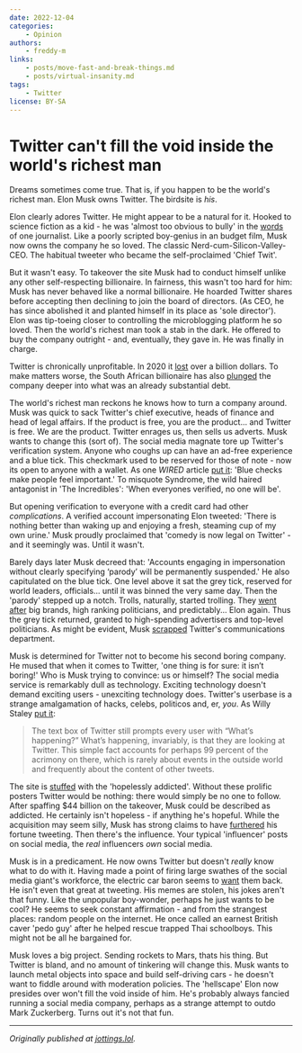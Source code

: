```yaml
---
date: 2022-12-04
categories:
    - Opinion
authors:
    - freddy-m
links:
    - posts/move-fast-and-break-things.md
    - posts/virtual-insanity.md
tags:
    - Twitter
license: BY-SA
---
```


# Twitter can't fill the void inside the world's richest man

Dreams sometimes come true. That is, if you happen to be the world's richest man. Elon Musk owns Twitter. The birdsite is *his*.

Elon clearly adores Twitter. He might appear to be a natural for it. Hooked to science fiction as a kid - he was 'almost too obvious to bully' in the [words](https://spectatorworld.com/topic/elon-musk-public-eccentricity/) of one journalist. Like a poorly scripted boy-genius in an budget film, Musk now owns the company he so loved. The classic Nerd-cum-Silicon-Valley-CEO. The habitual tweeter who became the self-proclaimed 'Chief Twit'.<!-- more -->

But it wasn't easy. To takeover the site Musk had to conduct himself unlike any other self-respecting billionaire. In fairness, this wasn't too hard for him: Musk has never behaved like a normal billionaire. He hoarded Twitter shares before accepting then declining to join the board of directors. (As CEO, he has since abolished it and planted himself in its place as 'sole director'). Elon was tip-toeing closer to controlling the microblogging platform he so loved. Then the world's richest man took a stab in the dark. He offered to buy the company outright - and, eventually, they gave in. He was finally in charge.

Twitter is chronically unprofitable. In 2020 it [lost](https://www.nytimes.com/live/2022/04/26/business/twitter-elon-musk-news#what-is-musk-buying-a-sporadically-profitable-social-company) over a billion dollars. To make matters worse, the South African billionaire has also [plunged](https://www.wsj.com/articles/elon-musks-twitter-takeover-seen-swelling-the-companys-debt-11666609106) the company deeper into what was an already substantial debt.

The world's richest man reckons he knows how to turn a company around. Musk was quick to sack Twitter's chief executive, heads of finance and head of legal affairs. If the product is free, you are the product... and Twitter is free. We are the product. Twitter enrages us, then sells us adverts. Musk wants to change this (sort of). The social media magnate tore up Twitter's verification system. Anyone who coughs up can have an ad-free experience and a blue tick. This checkmark used to be reserved for those of note - now its open to anyone with a wallet. As one *WIRED* article [put it](https://www.wired.com/story/twitter-elon-musk-verification/): 'Blue checks make people feel important.' To misquote Syndrome, the wild haired antagonist in 'The Incredibles': 'When everyones verified, no one will be'.

But opening verification to everyone with a credit card had other *complications*. A verified account impersonating Elon tweeted: 'There is nothing better than waking up and enjoying a fresh, steaming cup of my own urine.' Musk proudly proclaimed that 'comedy is now legal on Twitter' - and it seemingly was. Until it wasn't.

Barely days later Musk decreed that: 'Accounts engaging in impersonation without clearly specifying ‘parody’ will be permanently suspended.' He also capitulated on the blue tick. One level above it sat the grey tick, reserved for world leaders, officials... until it was binned the very same day. Then the 'parody' stepped up a notch. Trolls, naturally, started trolling. They [went after](https://www.businessinsider.com/elon-musk-twitter-blue-most-shocking-verified-account-impersonations-2022-11) big brands, high ranking politicians, and predictably... Elon again. Thus the grey tick returned, granted to high-spending advertisers and top-level politicians. As might be evident, Musk [scrapped](https://www.theverge.com/2022/11/10/23451198/twitter-ftc-elon-musk-lawyer-changes-fine-warning) Twitter's communications department.

Musk is determined for Twitter not to become his second boring company. He mused that when it comes to Twitter, 'one thing is for sure: it isn’t boring!' Who is Musk trying to convince: us or himself? The social media service is remarkably dull as technology. Exciting technology doesn't demand exciting users - unexciting technology does. Twitter's userbase is a strange amalgamation of hacks, celebs, politicos and, er, *you*. As Willy Staley [put it](https://www.nytimes.com/2022/04/26/magazine/elon-musk-twitter-billionaire.html):

> The text box of Twitter still prompts every user with “What’s happening?” What’s happening, invariably, is that they are looking at Twitter. This simple fact accounts for perhaps 99 percent of the acrimony on there, which is rarely about events in the outside world and frequently about the content of other tweets.

The site is [stuffed](https://www.theverge.com/2022/10/28/23428132/elon-musk-twitter-acquisition-problems-speech-moderation) with the 'hopelessly addicted'. Without these prolific posters Twitter would be nothing: there would simply be no one to follow. After spaffing $44 billion on the takeover, Musk could be described as addicted. He certainly isn't hopeless - if anything he's hopeful. While the acquisition may seem silly, Musk has strong claims to have [furthered](https://nymag.com/intelligencer/article/what-is-elon-musk.html) his fortune tweeting. Then there's the influence. Your typical 'influencer' posts on social media, the *real* influencers *own* social media.

Musk is in a predicament. He now owns Twitter but doesn't *really* know what to do with it. Having made a point of firing large swathes of the social media giant's workforce, the electric car baron seems to [want](https://www.bloomberg.com/news/articles/2022-11-06/twitter-now-asks-some-fired-workers-to-please-come-back) them back. He isn't even that great at tweeting. His memes are stolen, his jokes aren't that funny. Like the unpopular boy-wonder, perhaps he just wants to be cool? He seems to seek constant affirmation - and from the strangest places: random people on the internet.  He once called an earnest British caver 'pedo guy' after he helped rescue trapped Thai schoolboys. This might not be all he bargained for.

Musk loves a big project. Sending rockets to Mars, thats his thing. But Twitter is bland, and no amount of tinkering will change this. Musk wants to launch metal objects into space and build self-driving cars - he doesn't want to fiddle around with moderation policies. The 'hellscape' Elon now presides over won't fill the void inside of him. He's probably always fancied running a social media company, perhaps as a strange attempt to outdo Mark Zuckerberg. Turns out it's not that fun.

---

*Originally published at [jottings.lol](https://jottings.lol/2022/12/bravo-elon).*
